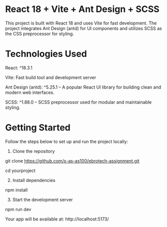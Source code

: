# React 18 + Vite + Ant Design + SCSS

This project is built with React 18 and uses Vite for fast development. The project integrates Ant Design (antd) for UI components and utilizes SCSS as the CSS preprocessor for styling.

# Technologies Used

React: ^18.3.1

Vite: Fast build tool and development server

Ant Design (antd): ^5.25.1 – A popular React UI library for building clean and modern web interfaces.

SCSS: ^1.88.0 – SCSS preprocessor used for modular and maintainable styling.



#  Getting Started

Follow the steps below to set up and run the project locally:

1. Clone the repository

git clone https://github.com/s-as-as100/ebrotech-assignment.git

cd yourproject

2. Install dependencies

npm install

3. Start the development server

npm run dev

Your app will be available at: http://localhost:5173/





